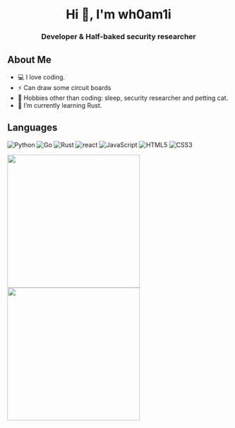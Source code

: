 <h1 align="center">Hi 👋, I'm wh0am1i</h1>
<h3 align="center">Developer & Half-baked security researcher</h3>

## About Me
 - 💻 I love coding.
 - ⚡️ Can draw some circuit boards
 - 🎿 Hobbies other than coding: sleep, security researcher and petting cat.
 - 🌱 I’m currently learning Rust.

## Languages
![Python](https://img.shields.io/badge/-Python-000000?style=flat&logo=python)
![Go](https://img.shields.io/badge/Go-000000?style=flat&logo=go)
![Rust](https://img.shields.io/badge/-Rust-000000?style=flat&logo=rust)
![react](https://img.shields.io/badge/-React-000000?style=flat&logo=react)
![JavaScript](https://img.shields.io/badge/-JavaScript-000000?style=flat&logo=javascript)
![HTML5](https://img.shields.io/badge/-HTML5-000000?style=flat&logo=html5)
![CSS3](https://img.shields.io/badge/-CSS-000000?style=flat&logo=css3)



<img align='left' width="300" src="https://github-readme-stats.vercel.app/api/top-langs/?username=wh0am1i&layout=compact">
<img width="300" src="https://github-readme-stats.vercel.app/api?username=wh0am1i&show_icons=true&title_color=03fc90&icon_color=03fc90&text_color=03fc90&bg_color=002b19">

